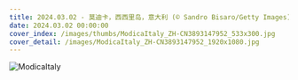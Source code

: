 ```yaml
---
title: 2024.03.02 - 莫迪卡，西西里岛，意大利 (© Sandro Bisaro/Getty Images)
date: 2024.03.02 00:00:00
cover_index: /images/thumbs/ModicaItaly_ZH-CN3893147952_533x300.jpg
cover_detail: /images/ModicaItaly_ZH-CN3893147952_1920x1080.jpg
---
```


![ModicaItaly](/images/ModicaItaly_ZH-CN3893147952_1920x1080.jpg)
